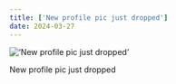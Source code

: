 ```yaml
---
title: ['New profile pic just dropped']
date: 2024-03-27
---
```


![‘New profile pic just dropped’](/240327_new-profile-pic_counter.jpg)

New profile pic just dropped
